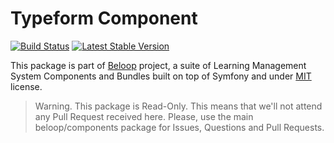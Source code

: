 Typeform Component
==================

[![Build Status](https://travis-ci.org/beloop/Typeform.png?branch=master)](http://travis-ci.org/beloop/Typeform)
[![Latest Stable Version](https://poser.pugx.org/beloop/typeform/v/stable)](https://packagist.org/packages/beloop/typeform)

This package is part of [Beloop](http://github.com/beloop/components) project, a
suite of Learning Management System Components and Bundles built on top of Symfony and under
[MIT](http://opensource.org/licenses/MIT) license.

> Warning. This package is Read-Only. This means that we'll not attend any Pull 
> Request received here. Please, use the main beloop/components package for Issues,
> Questions and Pull Requests.
